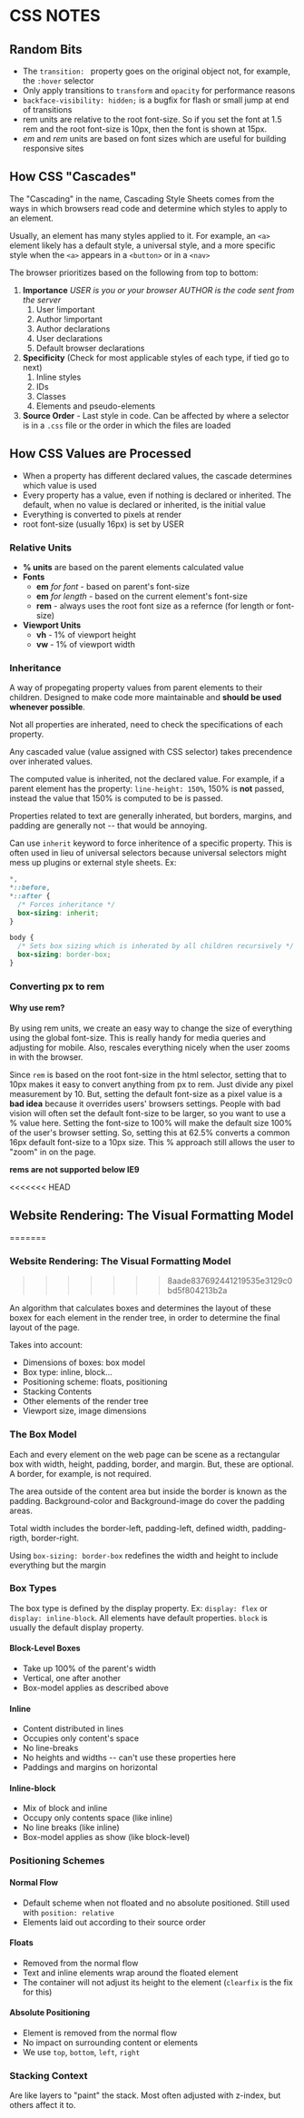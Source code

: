 # CSS NOTES

## Random Bits

- The `transition: ` property goes on the original object not, for example, the `:hover` selector
- Only apply transitions to `transform` and `opacity` for performance reasons
- `backface-visibility: hidden;` is a bugfix for flash or small jump at end of transitions
- rem units are relative to the root font-size. So if you set the font at 1.5 rem and the root font-size is 10px, then the font is shown at 15px.
- *em* and *rem* units are based on font sizes which are useful for building responsive sites

## How CSS "Cascades"

The "Cascading" in the name, Cascading Style Sheets comes from the ways in which browsers read code and determine which styles to apply to an element.

Usually, an element has many styles applied to it. For example, an `<a>` element likely has a default style, a universal style, and a more specific style when the `<a>` appears in a `<button>` or in a `<nav>`

The browser prioritizes based on the following from top to bottom:

1. **Importance**
   *USER is you or your browser*
   *AUTHOR is the code sent from the server*   
   1. User !important
   2. Author !important
   3. Author declarations
   4. User declarations
   5. Default browser declarations
2. **Specificity** (Check for most applicable styles of each type, if tied go to next)
   1. Inline styles
   2. IDs
   3. Classes
   4. Elements and pseudo-elements
3. **Source Order** - Last style in code. Can be affected by where a selector is in a `.css` file or the order in which the files are loaded

## How CSS Values are Processed

- When a property has different declared values, the cascade determines which value is used
- Every property has a value, even if nothing is declared or inherited. The default, when no value is declared or inherited, is the initial value
- Everything is converted to pixels at render
- root font-size (usually 16px) is set by USER

### Relative Units

- **% units** are based on the parent elements calculated value
- **Fonts**
  - **em** *for font* - based on parent's font-size
  - **em** *for length* - based on the current element's font-size
  - **rem** - always uses the root font size as a refernce (for length or font-size)
- **Viewport Units**
  - **vh** - 1% of viewport height
  - **vw** - 1% of viewport width

### Inheritance

A way of propegating property values from parent elements to their children. Designed to make code more maintainable and **should be used whenever possible**.

Not all properties are inherated, need to check the specifications of each property. 

Any cascaded value (value assigned with CSS selector) takes precendence over inherated values.

The computed value is inherited, not the declared value. For example, if a parent element has the property: `line-height: 150%`, 150% is **not** passed, instead the value that 150% is computed to be is passed.


Properties related to text are generally inherated, but borders, margins, and padding are generally not -- that would be annoying.

Can use `inherit` keyword to force inheritence of a specific property. This is often used in lieu of universal selectors because universal selectors might mess up plugins or external style sheets. Ex:
```css
*,
*::before,
*::after {
  /* Forces inheritance */
  box-sizing: inherit;
}

body {
  /* Sets box sizing which is inherated by all children recursively */
  box-sizing: border-box;
}
```

### Converting px to rem

#### Why use rem?

By using rem units, we create an easy way to change the size of everything using the global font-size. This is really handy for media queries and adjusting for mobile. Also, rescales everything nicely when the user zooms in with the browser.

Since `rem` is based on the root font-size in the html selector, setting that to 10px makes it easy to convert anything from px to rem. Just divide any pixel measurement by 10. But, setting the default font-size as a pixel value is a **bad idea** because it overrides users' browsers settings. People with bad vision will often set the default font-size to be larger, so you want to use a % value here. Setting the font-size to 100% will make the default size 100% of the user's browser setting. So, setting this at 62.5% converts a common 16px default font-size to a 10px size. This % approach still allows the user to "zoom" in on the page.

**rems are not supported below IE9**

<<<<<<< HEAD
## Website Rendering: The Visual Formatting Model
=======
### Website Rendering: The Visual Formatting Model
>>>>>>> 8aade837692441219535e3129c0bd5f804213b2a

An algorithm that calculates boxes and determines the layout of these boxex for each element in the render tree, in order to determine the final layout of the page.

Takes into account:

- Dimensions of boxes: box model
- Box type: inline, block...
- Positioning scheme: floats, positioning
- Stacking Contents
- Other elements of the render tree
- Viewport size, image dimensions

### The Box Model

Each and every element on the web page can be scene as a rectangular box with width, height, padding, border, and margin. But, these are optional. A border, for example, is not required.

The area outside of the content area but inside the border is known as the padding. Background-color and Background-image do cover the padding areas.

Total width includes the border-left, padding-left, defined width, padding-rigth, border-right.

Using `box-sizing: border-box` redefines the width and height to include everything but the margin

### Box Types

The box type is defined by the display property. Ex: `display: flex` or `display: inline-block`. All elements have default properties. `block` is usually the default display property.

#### Block-Level Boxes

- Take up 100% of the parent's width
- Vertical, one after another
- Box-model applies as described above

#### Inline

- Content distributed in lines
- Occupies only content's space
- No line-breaks
- No heights and widths -- can't use these properties here
- Paddings and margins on horizontal

#### Inline-block

- Mix of block and inline
- Occupy only contents space (like inline)
- No line breaks (like inline)
- Box-model applies as show (like block-level)

### Positioning Schemes

#### Normal Flow

- Default scheme when not floated and no absolute positioned. Still used with `position: relative`
- Elements laid out according to their source order

#### Floats

- Removed from the normal flow
- Text and inline elements wrap around the floated element
- The container will not adjust its height to the element (`clearfix` is the fix for this)

#### Absolute Positioning

- Element is removed from the normal flow
- No impact on surrounding content or elements
- We use `top`, `bottom`, `left`, `right`

### Stacking Context

Are like layers to "paint" the stack. Most often adjusted with z-index, but others affect it to.

